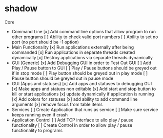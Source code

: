 # shadow
Core
- Command Line
    [x] Add command line options that allow program to run other programs
    [ ] Ability to check valid port numbers
    [ ] Ability to set no port (no port should be -1 option)
- Main Functionality
    [x] Run applications externally after being commanded
    [x] Run applications in separate threads created dynamically
    [x] Destroy applications via separate threads dynamically
- GUI (Generic)
    [x] Add Debugging GUI in order to Test Out GUI
    [ ] Add Play / Pause button to GUI
    [ ] Play / Pause buttons should be greyed out if in stop mode
    [ ] Play button should be greyed out in play mode
    [ ] Pause button should be greyed out in pause mode
- GUI (Apps and statuses)
    [x] Add apps and statuses to debugging GUI
    [x] Make apps and statues non editable
    [x] Add start and stop button to kill or start applications
    [x] update dynamically if application is running
    [x] Add colors for statuses
    [x] add ability to add command line arguments
    [x] remove focus from table items
- Services
    [ ] Create Application that runs as service
    [ ] Make sure service keeps running even if crash
- Application Control
    [ ] Add TCP interface to allo play / pause functionality
    [ ] Create Control in order to allow play / pause functionality to programs
    
